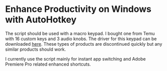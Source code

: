 # Enhance Productivity on Windows with AutoHotkey

The script should be used with a macro keypad. I bought one from Temu with 16 custom keys and 3 audio knobs. The driver for this keypad can be downloaded [here](https://drive.google.com/file/d/1kwzMXGfpaG2GczIoM-W8AYh1IxnVQRrE/view?usp=sharing). These types of products are discontinued quickly but any similar products should work.

I currently use the script mainly for instant app switching and Adobe Premiere Pro related enhanced shortcuts.
